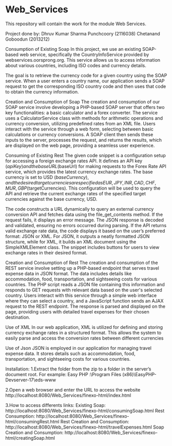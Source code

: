 # Web_Services
This repository will contain the work for the module Web Services.

Project done by:
Dhruv Kumar Sharma Punchcoory (2116038)
Chetanand Goboodun (2013212)

Consumption of Existing Soap
In this project, we use an existing SOAP-based web service, specifically the CountryInfoService provided by webservices.oorsprong.org. This service allows us to access information about various countries, including ISO codes and currency details.

The goal is to retrieve the currency code for a given country using the SOAP service. When a user enters a country name, our application sends a SOAP request to get the corresponding ISO country code and then uses that code to obtain the currency information.

Creation and Consumption of Soap
The creation and consumption of our SOAP service involve developing a PHP-based SOAP server that offers two key functionalities: a basic calculator and a forex converter. The service uses a CalculatorService class with methods for arithmetic operations and currency conversion, utilizing predefined rates from an XML file. Users interact with the service through a web form, selecting between basic calculations or currency conversions. A SOAP client then sends these inputs to the server, processes the request, and returns the results, which are displayed on the web page, providing a seamless user experience.

Consuming of Existing Rest
The given code snippet is a configuration setup for accessing a foreign exchange rates API. It defines an API key ($apiKey) and the base URL ($baseUrl) for making requests to the Forex Rate API service, which provides the latest currency exchange rates. The base currency is set to USD ($baseCurrency), and the desired target currencies are specified as EUR, JPY, INR, CAD, CHF, MUR, GBP ($targetCurrencies). This configuration will be used to query the API and retrieve the current exchange rates of the specified target currencies against the base currency, USD.

The code constructs a URL dynamically to query an external currency conversion API and fetches data using the file_get_contents method. If the request fails, it displays an error message. The JSON response is decoded and validated, ensuring no errors occurred during parsing. If the API returns valid exchange rate data, the code displays it based on the user’s preferred format: JSON or XML. For JSON, it outputs a neatly formatted JSON structure, while for XML, it builds an XML document using the SimpleXMLElement class. The snippet includes buttons for users to view exchange rates in their desired format.

Creation and Consumption of Rest
The creation and consumption of the REST service involve setting up a PHP-based endpoint that serves travel expense data in JSON format. The data includes details like accommodation, food, transportation, and sightseeing costs for various countries. The PHP script reads a JSON file containing this information and responds to GET requests with relevant data based on the user's selected country. Users interact with this service through a simple web interface where they can select a country, and a JavaScript function sends an AJAX request to the REST endpoint. The response is parsed and displayed on the page, providing users with detailed travel expenses for their chosen destination.

Use of XML
In our web application, XML is utilized for defining and storing currency exchange rates in a structured format. This allows the system to easily parse and access the conversion rates between different currencies

Use of Json
JSON is employed in our application for managing travel expense data. It stores details such as accommodation, food, transportation, and sightseeing costs for various countries.

Installation:
1.Extract the folder from the zip to a folder in the server’s document root.
For example: Easy PHP :\Program Files (x86)\EasyPHP-Devserver-17\eds-www

2.Open a web browser and enter the URL to access the website
http://localhost:8080/Web_Services/finexo-html/index.html

3.How to access differents links:
Existing Soap: http://localhost:8080/Web_Services/finexo-html/consumingSoap.html
Rest Consumption: http://localhost:8080/Web_Services/finexo-html/consumingRest.html
Rest Creation and Consumption: http://localhost:8080/Web_Services/finexo-html/travelExpenses.html
Soap Creation and Consumption: http://localhost:8080/Web_Services/finexo-html/creatingSoap.html

